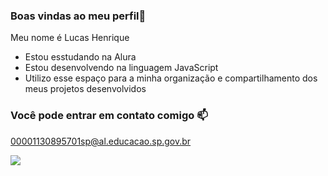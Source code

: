 ### Boas vindas ao meu perfil💙

Meu nome é Lucas Henrique

- Estou esstudando na Alura 
- Estou desenvolvendo na linguagem JavaScript
- Utilizo esse espaço para a minha organização e compartilhamento dos meus projetos desenvolvidos

### Você pode entrar em contato comigo 📫

00001130895701sp@al.educacao.sp.gov.br



![](https://tenor.com/pt-BR/view/elmer-sheep-thumbs-up-like-approved-gif-7569635)

